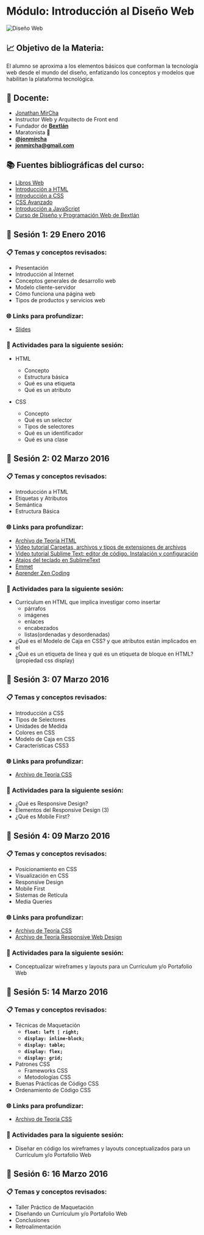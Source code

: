 # Módulo: Introducción al Diseño Web
![Diseño Web](http://bextlan.com/v4/themes/v4/img/cursos/web.jpg)

## :chart_with_upwards_trend: Objetivo de la Materia:
El alumno se aproxima a los elementos básicos que conforman la tecnología web desde el mundo del diseño, enfatizando los conceptos y modelos que habilitan la plataforma tecnológica.

## :bow: Docente:
* [Jonathan MirCha](http://jonmircha.com)
* Instructor Web y Arquitecto de Front end
* Fundador de **[Bextlán](http://bextlan.com)**
* Maratonista :runner:
* **[@jonmircha](https://twitter.com/jonmircha)**
* **[jonmircha@gmail.com](mailto:jonmircha@gmail.com)** 

## :books: Fuentes bibliográficas del curso:
* [Libros Web](http://librosweb.es/)
* [Introducción a HTML](http://librosweb.es/libro/xhtml/)
* [Introducción a CSS](http://librosweb.es/libro/css/)
* [CSS Avanzado](http://librosweb.es/libro/css_avanzado/)
* [Introducción a JavaScript](http://librosweb.es/libro/javascript/)
* [Curso de Diseño y Programación Web de Bextlán](http://bextlan.com/cursos/web/)


## :school: Sesión 1: 29 Enero 2016

### :clipboard: Temas y conceptos revisados:

* Presentación
* Introducción al Internet
* Conceptos generales de desarrollo web
* Modelo cliente-servidor
* Cómo funciona una página web
* Tipos de productos y servicios web

### :globe_with_meridians: Links para profundizar:
* [Slides](http://jonmircha.github.io/slides-web/)

### :pencil: Actividades para la siguiente sesión: 
* HTML
	* Concepto
	* Estructura básica
	* Qué es una etiqueta
	* Qué es un atributo

* CSS
	* Concepto
	* Qué es un selector
	* Tipos de selectores
	* Qué es un identificador
	* Qué es una clase


## :school: Sesión 2: 02 Marzo 2016

### :clipboard: Temas y conceptos revisados:
* Introducción a HTML
* Etiquetas y Atributos
* Semántica
* Estructura Básica

### :globe_with_meridians: Links para profundizar:
* [Archivo de Teoría HTML](./teoria-html.md)
* [Video tutorial Carpetas, archivos y tipos de extensiones de archivos](http://www.youtube.com/watch?v=Jf0HZylzUeM)
* [Video tutorial Sublime Text: editor de código. Instalación y configuración](http://www.youtube.com/watch?v=UJdtLxhzJLg)
* [Atajos del teclado en SublimeText](http://falasco.org/sublime-text-2-cheat-sheet)
* [Emmet](http://emmet.io/)
* [Aprender Zen Coding](http://code.google.com/p/zen-coding/)

### :pencil: Actividades para la siguiente sesión: 
* Curriculum en HTML que implica investigar como insertar
	* párrafos
	* imágenes
	* enlaces
	* encabezados
	* listas(ordenadas y desordenadas)
* ¿Qué es el Modelo de Caja en CSS? y que atributos están implicados en el
* ¿Qué es un etiqueta de línea y qué es un etiqueta de bloque en HTML?(propiedad css display)


## :school: Sesión 3: 07 Marzo 2016

### :clipboard: Temas y conceptos revisados:
* Introducción a CSS
* Tipos de Selectores
* Unidades de Medida
* Colores en CSS
* Modelo de Caja en CSS
* Características CSS3

### :globe_with_meridians: Links para profundizar:
* [Archivo de Teoría CSS](./teoria-css.md)

### :pencil: Actividades para la siguiente sesión: 
* ¿Qué es Responsive Design?
* Elementos del Responsive Design (3)
* ¿Qué es Mobile First?


## :school: Sesión 4: 09 Marzo 2016

### :clipboard: Temas y conceptos revisados:
* Posicionamiento en CSS
* Visualización en CSS
* Responsive Design
* Mobile First
* Sistemas de Retícula
* Media Queries

### :globe_with_meridians: Links para profundizar:
* [Archivo de Teoría CSS](./teoria-css.md)
* [Archivo de Teoría Responsive Web Design](./teoria-rwd.md)

### :pencil: Actividades para la siguiente sesión: 
* Conceptualizar wireframes y layouts para un Currículum y/o Portafolio Web


## :school: Sesión 5: 14 Marzo 2016

### :clipboard: Temas y conceptos revisados:
* Técnicas de Maquetación
	* **`float: left | right;`**
	* **`display: inline-block;`**
	* **`display: table;`**
	* **`display: flex;`**
	* **`display: grid;`**
* Patrones CSS
	* Frameworks CSS
	* Metodologías CSS
* Buenas Prácticas de Código CSS
* Ordenamiento de Código CSS

### :globe_with_meridians: Links para profundizar:
* [Archivo de Teoría CSS](./teoria-css.md)

### :pencil: Actividades para la siguiente sesión: 
* Diseñar en código los wireframes y layouts conceptualizados para un Currículum y/o Portafolio Web


## :school: Sesión 6: 16 Marzo 2016

### :clipboard: Temas y conceptos revisados:
* Taller Práctico de Maquetación
* Diseñando un Currículum y/o Portafolio Web
* Conclusiones
* Retroalimentación
